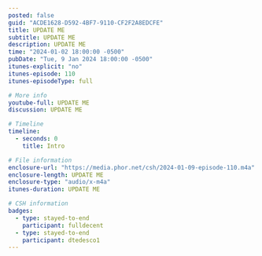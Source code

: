 ```yaml
---
posted: false
guid: "ACDE1628-D592-4BF7-9110-CF2F2A8EDCFE"
title: UPDATE ME
subtitle: UPDATE ME
description: UPDATE ME 
time: "2024-01-02 18:00:00 -0500"
pubDate: "Tue, 9 Jan 2024 18:00:00 -0500"
itunes-explicit: "no"
itunes-episode: 110
itunes-episodeType: full

# More info
youtube-full: UPDATE ME
discussion: UPDATE ME

# Timeline
timeline:
  - seconds: 0
    title: Intro

# File information
enclosure-url: "https://media.phor.net/csh/2024-01-09-episode-110.m4a"
enclosure-length: UPDATE ME
enclosure-type: "audio/x-m4a"
itunes-duration: UPDATE ME

# CSH information
badges:
  - type: stayed-to-end
    participant: fulldecent
  - type: stayed-to-end
    participant: dtedesco1
---
```

